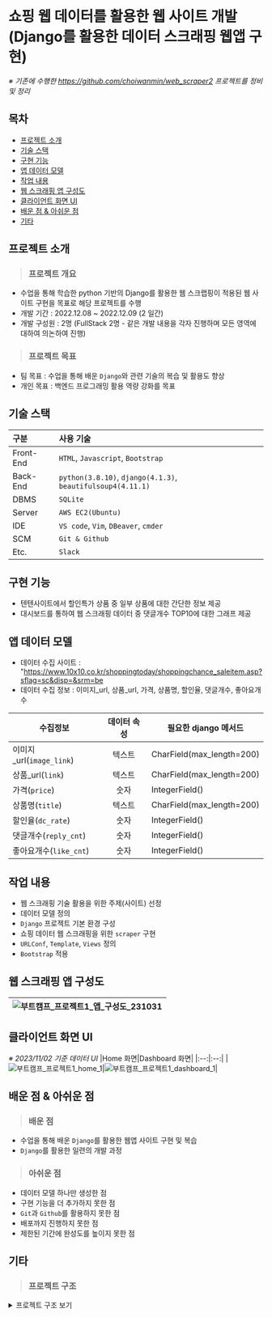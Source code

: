 # 쇼핑 웹 데이터를 활용한 웹 사이트 개발<br/>(Django를 활용한 데이터 스크래핑 웹앱 구현)
*※ 기존에 수행한 https://github.com/choiwanmin/web_scraper2 프로젝트를 정비 및 정리*

## 목차
  * [프로젝트 소개](#프로젝트-소개)
  * [기술 스택](#기술-스택)
  * [구현 기능](#구현-기능)
  * [앱 데이터 모델](#앱-데이터-모델)
  * [작업 내용](#작업-내용)
  * [웹 스크래핑 앱 구성도](#웹-스크래핑-앱-구성도)
  * [클라이언트 화면 UI](#클라이언트-화면-UI)
  * [배운 점 & 아쉬운 점](#배운-점--아쉬운-점)
  * [기타](#기타)

## 프로젝트 소개
> ### 프로젝트 개요
  * 수업을 통해 학습한 python 기반의 Django를 활용한 웹 스크랩핑이 적용된 웹 사이트 구현을 목표로 해당 프로젝트를 수행
  * 개발 기간 : 2022.12.08 ~ 2022.12.09 (2 일간)
  * 개발 구성원 : 2명 (FullStack 2명 - 같은 개발 내용을 각자 진행하며 모든 영역에 대하여 의논하여 진행) 
> ### 프로젝트 목표
  * 팀 목표 : 수업을 통해 배운 `Django`와 관련 기술의 복습 및 활용도 향상
  * 개인 목표 : 백엔드 프로그래밍 활용 역량 강화를 목표

## 기술 스택

|구분|사용 기술|
|:---|:---|
|Front-End|`HTML`, `Javascript`, `Bootstrap`|
|Back-End|`python(3.8.10)`, `django(4.1.3)`, `beautifulsoup4(4.11.1)`|
|DBMS|`SQLite`|
|Server|`AWS EC2(Ubuntu)`|
|IDE|`VS code`, `Vim`, `DBeaver`, `cmder`|
|SCM|`Git & Github`|
|Etc.|`Slack`|

## 구현 기능
  * 텐텐사이트에서 할인특가 상품 중 일부 상품에 대한 간단한 정보 제공
  * 대시보드를 통하여 웹 스크래핑 데이터 중 댓글개수 TOP10에 대한 그래프 제공

## 앱 데이터 모델
  * 데이터 수집 사이트 : "https://www.10x10.co.kr/shoppingtoday/shoppingchance_saleitem.asp?sflag=sc&disp=&srm=be
  * 데이터 수집 정보 : 이미지_url, 상품_url, 가격, 상품명, 할인율, 댓글개수, 좋아요개수

|수집정보|데이터 속성|필요한 django 메서드|
|--|:--:|--|
|이미지_url(`image_link`)|텍스트|CharField(max_length=200)|
|상품_url(`link`)|텍스트|CharField(max_length=200)|
|가격(`price`)|숫자|IntegerField()|
|상품명(`title`)|텍스트|CharField(max_length=200)|
|할인율(`dc_rate`)|숫자|IntegerField()|
|댓글개수(`reply_cnt`)|숫자|IntegerField()|
|좋아요개수(`like_cnt`)|숫자|IntegerField()|

## 작업 내용
  * 웹 스크래핑 기술 활용을 위한 주제(사이트) 선정
  * 데이터 모델 정의
  * `Django` 프로젝트 기본 환경 구성
  * 쇼핑 데이터 웹 스크래핑을 위한 `scraper` 구현
  * `URLConf`, `Template`, `Views` 정의
  * `Bootstrap` 적용

## 웹 스크래핑 앱 구성도

|![부트캠프_프로젝트1_앱_구성도_231031](https://github.com/choiwanmin/web_scraper2_review/assets/111493653/1c49752f-04a8-4efe-abf3-a0e051a5a099)|
|:--:|

## 클라이언트 화면 UI
*※ 2023/11/02 기준 데이터 UI*
|Home 화면|Dashboard 화면|
|:--:|:--:|
|![부트캠프_프로젝트1_home_1](https://github.com/choiwanmin/web_scraper2_review/assets/111493653/33d39a3b-bd1f-489c-ac9e-f97c019f60f8)|![부트캠프_프로젝트1_dashboard_1](https://github.com/choiwanmin/web_scraper2_review/assets/111493653/ef51131e-6535-4253-88d0-78c5a2b17874)|

## 배운 점 & 아쉬운 점
> ### 배운 점
  * 수업을 통해 배운 `Django`를 활용한 웹앱 사이트 구현 및 복습
  * `Django`를 활용한 일련의 개발 과정
> ### 아쉬운 점
  * 데이터 모델 하나만 생성한 점
  * 구현 기능을 더 추가하지 못한 점
  * `Git`과 `Github`를 활용하지 못한 점
  * 배포까지 진행하지 못한 점
  * 제한된 기간에 완성도를 높이지 못한 점

## 기타
> ### 프로젝트 구조

<details>
<summary>프로젝트 구조 보기</summary>
<div markdown="1">

```
📦web_scraper2_pjt
┣ 📂venv_webscraper2pjt
┃ ┣ 📂Include
┃ ┣ 📂Lib
┃ ┃ ┗ 📂site-packages
┃ ┣ 📂Scripts
┣ 📂web_scraper2_review
┃ ┣ 📂.git
┃ ┣ 📂scripts
┃ ┃ ┗ 📜scraper_minipjt.py
┃ ┣ 📂static
┃ ┃ ┣ 📂image
┃ ┃ ┗ 📂js
┃ ┣ 📂templates
┃ ┃ ┣ 📜base.html
┃ ┃ ┣ 📜footer.html
┃ ┃ ┗ 📜navbar.html
┃ ┣ 📂tenten
┃ ┃ ┣ 📂migrations
┃ ┃ ┃ ┗ 📜__init__.py
┃ ┃ ┣ 📂templates
┃ ┃ ┃ ┣ 📜dashboard.html
┃ ┃ ┃ ┗ 📜index.html
┃ ┃ ┣ 📜admin.py
┃ ┃ ┣ 📜apps.py
┃ ┃ ┣ 📜forms.py
┃ ┃ ┣ 📜models.py
┃ ┃ ┣ 📜tests.py
┃ ┃ ┣ 📜views.py
┃ ┃ ┗ 📜__init__.py
┃ ┣ 📂web_scraper2
┃ ┃ ┣ 📜asgi.py
┃ ┃ ┣ 📜settings.py
┃ ┃ ┣ 📜urls.py
┃ ┃ ┣ 📜wsgi.py
┃ ┃ ┗ 📜__init__.py
┃ ┣ 📜.gitignore
┃ ┣ 📜db.sqlite3
┃ ┣ 📜manage.py
┃ ┣ 📜README.md
┃ ┗ 📜req.txt
```

</div>
</details>
